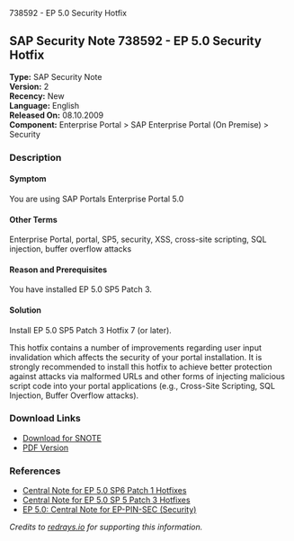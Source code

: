 738592 - EP 5.0 Security Hotfix

## SAP Security Note 738592 - EP 5.0 Security Hotfix

**Type:** SAP Security Note  
**Version:** 2  
**Recency:** New  
**Language:** English  
**Released On:** 08.10.2009  
**Component:** Enterprise Portal > SAP Enterprise Portal (On Premise) > Security  

### Description

#### Symptom
You are using SAP Portals Enterprise Portal 5.0

#### Other Terms
Enterprise Portal, portal, SP5, security, XSS, cross-site scripting, SQL injection, buffer overflow attacks

#### Reason and Prerequisites
You have installed EP 5.0 SP5 Patch 3.

#### Solution
Install EP 5.0 SP5 Patch 3 Hotfix 7 (or later).

This hotfix contains a number of improvements regarding user input invalidation which affects the security of your portal installation. It is strongly recommended to install this hotfix to achieve better protection against attacks via malformed URLs and other forms of injecting malicious script code into your portal applications (e.g., Cross-Site Scripting, SQL Injection, Buffer Overflow attacks).

### Download Links
- [Download for SNOTE](https://notesdownloads.sap.com/note/0040000015710422017)
- [PDF Version](https://userapps.support.sap.com/sap/support/sfm/notes/print/0000738592?language=en-US&token=B289E152DCEBB16036B9705D4A8B0E57)

### References
- [Central Note for EP 5.0 SP6 Patch 1 Hotfixes](https://me.sap.com/notes/707194)
- [Central Note for EP 5.0 SP 5 Patch 3 Hotfixes](https://me.sap.com/notes/673279)
- [EP 5.0: Central Note for EP-PIN-SEC (Security)](https://me.sap.com/notes/448831)

*Credits to [redrays.io](https://redrays.io) for supporting this information.*